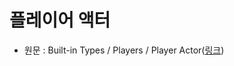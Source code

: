 # 플레이어 액터

- 원문 : Built-in Types / Players / Player Actor([링크](https://developer.unigine.com/en/docs/2.11/objects/players/actor/?rlang=cpp))